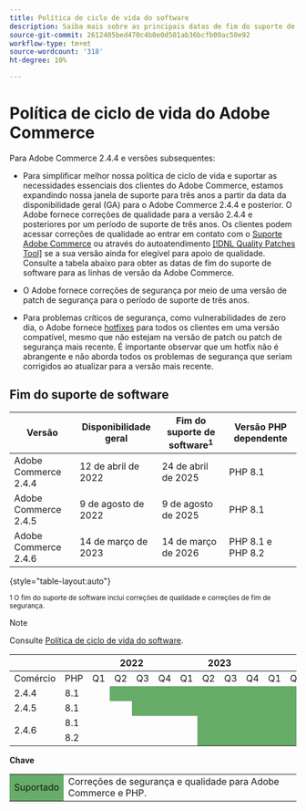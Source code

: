 ```yaml
---
title: Política de ciclo de vida do software
description: Saiba mais sobre as principais datas de fim do suporte de software para versões do Adobe Commerce.
source-git-commit: 2612405bed470c4b0e0d501ab36bcfb09ac50e92
workflow-type: tm+mt
source-wordcount: '318'
ht-degree: 10%

---
```



# Política de ciclo de vida do Adobe Commerce

Para Adobe Commerce 2.4.4 e versões subsequentes:

- Para simplificar melhor nossa política de ciclo de vida e suportar as necessidades essenciais dos clientes do Adobe Commerce, estamos expandindo nossa janela de suporte para três anos a partir da data da disponibilidade geral (GA) para o Adobe Commerce 2.4.4 e posterior. O Adobe fornece correções de qualidade para a versão 2.4.4 e posteriores por um período de suporte de três anos. Os clientes podem acessar correções de qualidade ao entrar em contato com o [Suporte Adobe Commerce](https://experienceleague.adobe.com/docs/commerce-knowledge-base/kb/help-center-guide/magento-help-center-user-guide.html) ou através do autoatendimento [[!DNL Quality Patches Tool]](https://experienceleague.adobe.com/tools/commerce-quality-patches/index.html) se a sua versão ainda for elegível para apoio de qualidade. Consulte a tabela abaixo para obter as datas de fim do suporte de software para as linhas de versão da Adobe Commerce.

- O Adobe fornece correções de segurança por meio de uma versão de patch de segurança para o período de suporte de três anos.

- Para problemas críticos de segurança, como vulnerabilidades de zero dia, o Adobe fornece [hotfixes](https://support.magento.com/hc/en-us/sections/360003869892-Known-issues-patches-attached-) para todos os clientes em uma versão compatível, mesmo que não estejam na versão de patch ou patch de segurança mais recente. É importante observar que um hotfix não é abrangente e não aborda todos os problemas de segurança que seriam corrigidos ao atualizar para a versão mais recente.

## Fim do suporte de software

| Versão | Disponibilidade geral | Fim do suporte de software<sup>1</sup> | Versão PHP dependente |
|----------------------------|----------------------|-------------------------------------|-----------------------|
| Adobe Commerce 2.4.4 | 12 de abril de 2022 | 24 de abril de 2025 | PHP 8.1 |
| Adobe Commerce 2.4.5 | 9 de agosto de 2022 | 9 de agosto de 2025 | PHP 8.1 |
| Adobe Commerce 2.4.6 | 14 de março de 2023 | 14 de março de 2026 | PHP 8.1 e PHP 8.2 |

{style=&quot;table-layout:auto&quot;}

<sup>1 O fim do suporte de software inclui correções de qualidade e correções de fim de segurança.</sup><br>

>[!NOTE]
>
>Consulte [Política de ciclo de vida do software](https://www.adobe.com/content/dam/cc/en/legal/terms/enterprise/pdfs/Adobe-Commerce-Software-Lifecycle-Policy.pdf).

<table style="table-layout:auto">
<thead>
  <tr>
    <th colspan="2"></th>
    <th colspan="4">2022</th>
    <th colspan="4">2023</th>
    <th colspan="4">2024</th>
    <th colspan="4">2025</th>
    <th colspan="4">2026</th>
  </tr>
</thead>
<tbody>
  <tr>
    <td>Comércio</td>
    <td>PHP</td>
    <td>Q1</td>
    <td>Q2</td>
    <td>Q3</td>
    <td>Q4</td>
    <td>Q1</td>
    <td>Q2</td>
    <td>Q3</td>
    <td>Q4</td>
    <td>Q1</td>
    <td>Q2</td>
    <td>Q3</td>
    <td>Q4</td>
    <td>Q1</td>
    <td>Q2</td>
    <td>Q3</td>
    <td>Q4</td>
    <td>Q1</td>
    <td>Q2</td>
    <td>Q3</td>
    <td>Q4</td>
  </tr>
  <tr>
    <td>2.4.4</td>
    <td>8.1</td>
    <td></td>
    <td colspan="13" style="background-color:#67ac68;"></td>
    <td colspan="6"></td>
  </tr>
  <tr>
    <td>2.4.5</td>
    <td>8.1</td>
    <td colspan="2"></td>
    <td colspan="13" style="background-color:#67ac68;"></td>
    <td colspan="5"></td>
  </tr>
  <tr>
    <td rowspan="2">2.4.6</td>
    <td>8.1</td>
    <td colspan="5"></td>
    <td colspan="13" style="background-color:#67ac68;"></td>
    <td colspan="2"></td>
  </tr>
  <tr>
    <td>8.2</td>
    <td colspan="5"></td>
    <td colspan="13" style="background-color:#67ac68;"></td>
    <td colspan="2"></td>
  </tr>
</tbody>
</table>

**Chave**

<table style="table-layout:auto">
 <tbody>
  <tr>
   <td style="background-color:#67ac68;">Suportado</td>
   <td>Correções de segurança e qualidade para Adobe Commerce e PHP.</td>
  </tr>
  <!-- <tr>
   <td style="background-color:#cd3c3c;">End of software support</td>
   <td>Version that has reached end of software support.</td>
  </tr>
 </tbody> -->
</table>
